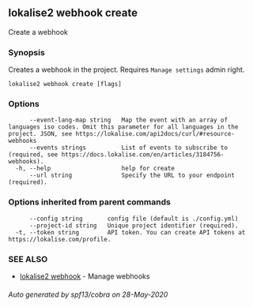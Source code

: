 ## lokalise2 webhook create

Create a webhook

### Synopsis

Creates a webhook in the project. Requires `Manage settings` admin right.

```
lokalise2 webhook create [flags]
```

### Options

```
      --event-lang-map string   Map the event with an array of languages iso codes. Omit this parameter for all languages in the project. JSON, see https://lokalise.com/api2docs/curl/#resource-webhooks
      --events strings          List of events to subscribe to (required, see https://docs.lokalise.com/en/articles/3184756-webhooks).
  -h, --help                    help for create
      --url string              Specify the URL to your endpoint (required).
```

### Options inherited from parent commands

```
      --config string       config file (default is ./config.yml)
      --project-id string   Unique project identifier (required).
  -t, --token string        API token. You can create API tokens at https://lokalise.com/profile.
```

### SEE ALSO

* [lokalise2 webhook](lokalise2_webhook.md)	 - Manage webhooks

###### Auto generated by spf13/cobra on 28-May-2020
